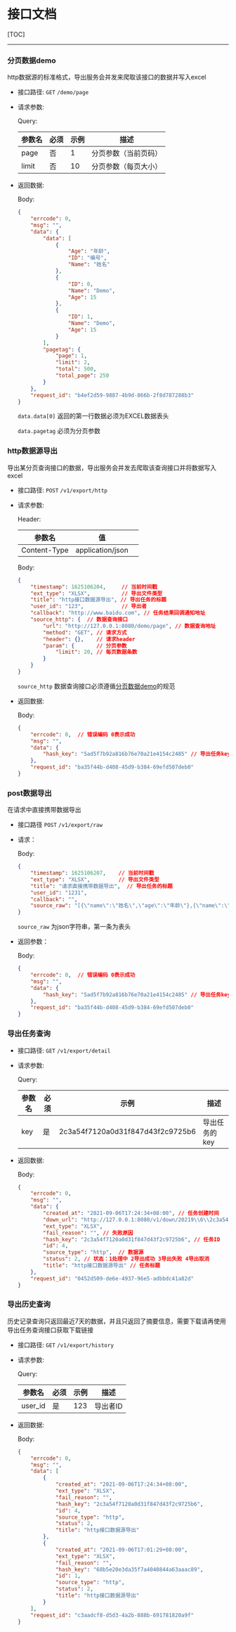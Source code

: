 <h1> 接口文档</h1>



[TOC]




-----

### 分页数据demo

http数据源的标准格式，导出服务会并发来爬取该接口的数据并写入excel

- 接口路径: `GET` `/demo/page`

- 请求参数: 

  Query: 
  
  | 参数名 | 必须 | 示例 | 描述                 |
  | ------ | ---- | ---- | -------------------- |
  | page   | 否   | 1    | 分页参数（当前页码） |
  | limit  | 否   | 10   | 分页参数（每页大小） |

- 返回数据:

  Body: 
  
  ```json
  {
      "errcode": 0,
      "msg": "",
      "data": {
          "data": [
              {
                  "Age": "年龄",
                  "ID": "编号",
                  "Name": "姓名"
              },
              {
                  "ID": 0,
                  "Name": "Demo",
                  "Age": 15
              },
              {
                  "ID": 1,
                  "Name": "Demo",
                  "Age": 15
              }
          ],
          "pagetag": {
              "page": 1,
              "limit": 2,
              "total": 500,
              "total_page": 250
          }
      },
      "request_id": "b4ef2d59-9887-4b9d-866b-2f8d787288b3"
  }
  ```
  
  `data.data[0]` 返回的第一行数据必须为EXCEL数据表头
  
  `data.pagetag` 必须为分页参数
  
  

### http数据源导出

导出某分页查询接口的数据，导出服务会并发去爬取该查询接口并将数据写入excel

- 接口路径: `POST` `/v1/export/http`

- 请求参数: 

  Header:

  | 参数名       | 值               |      |
  | ------------ | ---------------- | ---- |
  | Content-Type | application/json |      |

  Body:

  ```json
  {
      "timestamp": 1625106204,     // 当前时间戳
      "ext_type": "XLSX",          // 导出文件类型
      "title": "http接口数据源导出", // 导出任务的标题
      "user_id": "123",            // 导出者
      "callback": "http://www.baidu.com", // 任务结果回调通知地址
      "source_http": {  // 数据查询接口 
          "url": "http://127.0.0.1:8080/demo/page", // 数据查询地址
          "method": "GET", // 请求方式
          "header": {},    // 请求header
          "param": {       // 分页参数
              "limit": 20, // 每页数据条数 
          }
      }
  }
  ```

  `source_http` 数据查询接口必须遵循[分页数据demo](#分页数据demo)的规范

- 返回数据:

  Body:

    ```json
    {
        "errcode": 0,  // 错误编码 0表示成功
        "msg": "",
        "data": {
            "hash_key": "5ad5f7b92a816b76e70a21e4154c2485" // 导出任务key
        },
        "request_id": "ba35f44b-d408-45d9-b384-69efd507deb0"
    }
    ```

### post数据导出

在请求中直接携带数据导出

- 接口路径 `POST` `/v1/export/raw`

- 请求：

  Body:

    ```json
    {
        "timestamp": 1625106207,    // 当前时间戳
        "ext_type": "XLSX",         // 导出文件类型
        "title": "请求直接携带数据导出",  // 导出任务的标题
        "user_id": "1231",
        "callback": "",
        "source_raw": "[{\"name\":\"姓名\",\"age\":\"年龄\"},{\"name\":\"李雷\",\"age\":17}]"
    }
    ```

  `source_raw` 为json字符串，第一条为表头

- 返回参数：

    Body:
    
    ```json
    {
        "errcode": 0,  // 错误编码 0表示成功
        "msg": "",
        "data": {
            "hash_key": "5ad5f7b92a816b76e70a21e4154c2485" // 导出任务key
        },
        "request_id": "ba35f44b-d408-45d9-b384-69efd507deb0"
    }
    ```

### 导出任务查询

- 接口路径: `GET` `/v1/export/detail`

- 请求参数: 

  Query:

  | 参数名 | 必须 | 示例                             | 描述          |
  | ------ | ---- | -------------------------------- | ------------- |
  | key    | 是   | 2c3a54f7120a0d31f847d43f2c9725b6 | 导出任务的key |

- 返回数据:

  Body:

  ```json
  {
      "errcode": 0,
      "msg": "",
      "data": {
          "created_at": "2021-09-06T17:24:34+08:00", // 任务创建时间
          "down_url": "http://127.0.0.1:8080/v1/down/20219\\6\\2c3a54f7120a0d31f847d43f2c9725b6.zip",  // 下载地址
          "ext_type": "XLSX", 
          "fail_reason": "", // 失败原因
          "hash_key": "2c3a54f7120a0d31f847d43f2c9725b6", // 任务ID
          "id": 4,
          "source_type": "http",  // 数据源
          "status": 2, // 状态：1处理中 2导出成功 3导出失败 4导出取消
          "title": "http接口数据源导出" // 任务标题
      },
      "request_id": "0452d509-de6e-4937-96e5-adbbdc41a82d"
  }
  ```

### 导出历史查询

历史记录查询只返回最近7天的数据，并且只返回了摘要信息，需要下载请再使用导出任务查询接口获取下载链接

- 接口路径: `GET` `/v1/export/history`

- 请求参数: 

  Query:

  | 参数名  | 必须 | 示例 | 描述     |
  | ------- | ---- | ---- | -------- |
  | user_id | 是   | 123  | 导出者ID |

- 返回数据:

  Body:

  ```json
  {
      "errcode": 0,
      "msg": "",
      "data": [
          {
              "created_at": "2021-09-06T17:24:34+08:00",
              "ext_type": "XLSX",
              "fail_reason": "",
              "hash_key": "2c3a54f7120a0d31f847d43f2c9725b6",
              "id": 4,
              "source_type": "http",
              "status": 2,
              "title": "http接口数据源导出"
          },
          {
              "created_at": "2021-09-06T17:01:29+08:00",
              "ext_type": "XLSX",
              "fail_reason": "",
              "hash_key": "68b5e20e3da35f7a4040844a63aaac89",
              "id": 1,
              "source_type": "http",
              "status": 2,
              "title": "http接口数据源导出"
          }
      ],
      "request_id": "c3aadcf8-d5d3-4a2b-888b-691781820a9f"
  }
  ```

  
